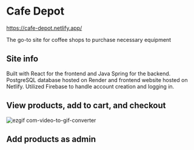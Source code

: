# Cafe Depot
https://cafe-depot.netlify.app/ 

The go-to site for coffee shops to purchase necessary equipment

## Site info
Built with React for the frontend and Java Spring for the backend. PostgreSQL database hosted on Render and frontend website hosted on Netlify. Utilized Firebase to handle account creation and logging in. 

## View products, add to cart, and checkout
![ezgif com-video-to-gif-converter](https://github.com/sgafurov/cafe-depot/assets/78608476/fd106458-3552-4d0c-bd59-01164c1b2697)


## Add products as admin
